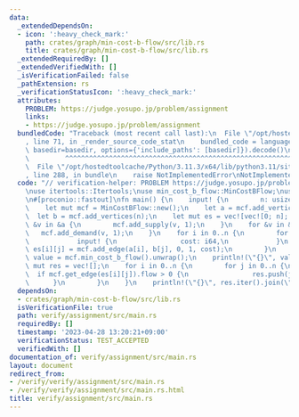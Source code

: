 ```yaml
---
data:
  _extendedDependsOn:
  - icon: ':heavy_check_mark:'
    path: crates/graph/min-cost-b-flow/src/lib.rs
    title: crates/graph/min-cost-b-flow/src/lib.rs
  _extendedRequiredBy: []
  _extendedVerifiedWith: []
  _isVerificationFailed: false
  _pathExtension: rs
  _verificationStatusIcon: ':heavy_check_mark:'
  attributes:
    PROBLEM: https://judge.yosupo.jp/problem/assignment
    links:
    - https://judge.yosupo.jp/problem/assignment
  bundledCode: "Traceback (most recent call last):\n  File \"/opt/hostedtoolcache/Python/3.11.3/x64/lib/python3.11/site-packages/onlinejudge_verify/documentation/build.py\"\
    , line 71, in _render_source_code_stat\n    bundled_code = language.bundle(stat.path,\
    \ basedir=basedir, options={'include_paths': [basedir]}).decode()\n          \
    \         ^^^^^^^^^^^^^^^^^^^^^^^^^^^^^^^^^^^^^^^^^^^^^^^^^^^^^^^^^^^^^^^^^^^^^^^^^^^^^^^^^\n\
    \  File \"/opt/hostedtoolcache/Python/3.11.3/x64/lib/python3.11/site-packages/onlinejudge_verify/languages/rust.py\"\
    , line 288, in bundle\n    raise NotImplementedError\nNotImplementedError\n"
  code: "// verification-helper: PROBLEM https://judge.yosupo.jp/problem/assignment\n\
    \nuse itertools::Itertools;\nuse min_cost_b_flow::MinCostBFlow;\nuse proconio::input;\n\
    \n#[proconio::fastout]\nfn main() {\n    input! {\n        n: usize,\n    }\n\
    \    let mut mcf = MinCostBFlow::new();\n    let a = mcf.add_vertices(n);\n  \
    \  let b = mcf.add_vertices(n);\n    let mut es = vec![vec![0; n]; n];\n    for\
    \ &v in &a {\n        mcf.add_supply(v, 1);\n    }\n    for &v in &b {\n     \
    \   mcf.add_demand(v, 1);\n    }\n    for i in 0..n {\n        for j in 0..n {\n\
    \            input! {\n                cost: i64,\n            }\n           \
    \ es[i][j] = mcf.add_edge(a[i], b[j], 0, 1, cost);\n        }\n    }\n    let\
    \ value = mcf.min_cost_b_flow().unwrap();\n    println!(\"{}\", value);\n    let\
    \ mut res = vec![];\n    for i in 0..n {\n        for j in 0..n {\n          \
    \  if mcf.get_edge(es[i][j]).flow > 0 {\n                res.push(j);\n      \
    \      }\n        }\n    }\n    println!(\"{}\", res.iter().join(\" \"));\n}\n"
  dependsOn:
  - crates/graph/min-cost-b-flow/src/lib.rs
  isVerificationFile: true
  path: verify/assignment/src/main.rs
  requiredBy: []
  timestamp: '2023-04-28 13:20:21+09:00'
  verificationStatus: TEST_ACCEPTED
  verifiedWith: []
documentation_of: verify/assignment/src/main.rs
layout: document
redirect_from:
- /verify/verify/assignment/src/main.rs
- /verify/verify/assignment/src/main.rs.html
title: verify/assignment/src/main.rs
---
```

